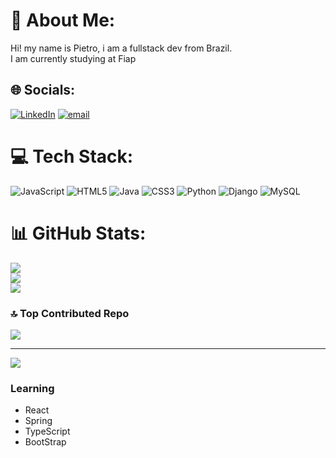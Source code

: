 # 💫 About Me:
Hi! my name is Pietro, i am a fullstack dev from Brazil.<br>I am currently studying at Fiap<br>


## 🌐 Socials:
[![LinkedIn](https://img.shields.io/badge/LinkedIn-%230077B5.svg?logo=linkedin&logoColor=white)](https://www.linkedin.com/in/pietrowilhelm/) [![email](https://img.shields.io/badge/Email-D14836?logo=gmail&logoColor=white)](mailton:pietro.wilhelm@ot.com.br) 

# 💻 Tech Stack:
![JavaScript](https://img.shields.io/badge/javascript-%23323330.svg?style=for-the-badge&logo=javascript&logoColor=%23F7DF1E) ![HTML5](https://img.shields.io/badge/html5-%23E34F26.svg?style=for-the-badge&logo=html5&logoColor=white) ![Java](https://img.shields.io/badge/java-%23ED8B00.svg?style=for-the-badge&logo=openjdk&logoColor=white) ![CSS3](https://img.shields.io/badge/css3-%231572B6.svg?style=for-the-badge&logo=css3&logoColor=white) ![Python](https://img.shields.io/badge/python-3670A0?style=for-the-badge&logo=python&logoColor=ffdd54) ![Django](https://img.shields.io/badge/django-%23092E20.svg?style=for-the-badge&logo=django&logoColor=white) ![MySQL](https://img.shields.io/badge/mysql-4479A1.svg?style=for-the-badge&logo=mysql&logoColor=white)
# 📊 GitHub Stats:
![](https://github-readme-stats.vercel.app/api?username=PietroWilhelm&theme=dark&hide_border=false&include_all_commits=false&count_private=false)<br/>
![](https://nirzak-streak-stats.vercel.app/?user=PietroWilhelm&theme=dark&hide_border=false)<br/>
![](https://github-readme-stats.vercel.app/api/top-langs/?username=PietroWilhelm&theme=dark&hide_border=false&include_all_commits=false&count_private=false&layout=compact)

### 🔝 Top Contributed Repo
![](https://github-contributor-stats.vercel.app/api?username=PietroWilhelm&limit=5&theme=radical&combine_all_yearly_contributions=true)

---
[![](https://visitcount.itsvg.in/api?id=PietroWilhelm&icon=9&color=6)](https://visitcount.itsvg.in)

### Learning 
  - React
  - Spring
  - TypeScript
  - BootStrap

<!-- Proudly created with GPRM ( https://gprm.itsvg.in ) -->

<!---
PietroWilhelm/PietroWilhelm is a ✨ special ✨ repository because its `README.md` (this file) appears on your GitHub profile.
You can click the Preview link to take a look at your changes.
--->
